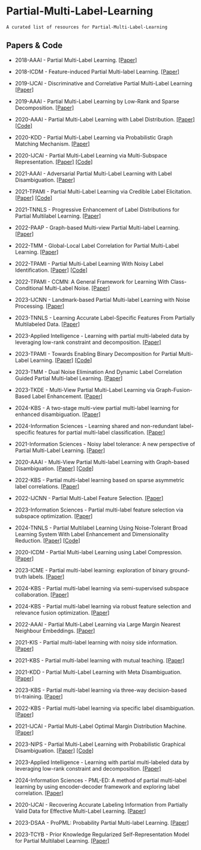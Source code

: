 # Partial-Multi-Label-Learning
    A curated list of resources for Partial-Multi-Label-Learning
## Papers & Code
* 2018-AAAI - Partial Multi-Label Learning. [[Paper]](https://aaai.org/papers/11644-partial-multi-label-learning/)
- 2018-ICDM - Feature-induced Partial Multi-label Learning. [[Paper]](https://cs.gmu.edu/~carlotta/publications/ICDM18_fPML.pdf) 
* 2019-IJCAI - Discriminative and Correlative Partial Multi-Label Learning [[Paper]](https://www.ijcai.org/Proceedings/2019/0512.pdf)
- 2019-AAAI - Partial Multi-Label Learning by Low-Rank and Sparse Decomposition. [[Paper]](https://aaai.org/papers/05016-partial-multi-label-learning-by-low-rank-and-sparse-decomposition/)
* 2020-AAAI - Partial Multi-Label Learning with Label Distribution. [[Paper]](https://aaai.org/papers/06510-partial-multi-label-learning-with-label-distribution/) [[Code]](https://github.com/palm-ml/PML_LD)
- 2020-KDD - Partial Multi-Label Learning via Probabilistic Graph Matching Mechanism. [[Paper]](https://www.kdd.org/kdd2020/accepted-papers/view/partial-multi-label-learning-via-probabilistic-graph-matching-mechanism)
* 2020-IJCAI - Partial Multi-Label Learning via Multi-Subspace Representation. [[Paper]](https://www.ijcai.org/Proceedings/2020/0362.pdf) [[Code]](https://github.com/SZU-AdvTech-2022/046-Partial-Multi-label-Learning-via-Multi-subspace-Representation)
- 2021-AAAI - Adversarial Partial Multi-Label Learning with Label Disambiguation. [[Paper]](https://aaai.org/papers/10568-adversarial-partial-multi-label-learning-with-label-disambiguation/)
* 2021-TPAMI - Partial Multi-Label Learning via Credible Label Elicitation. [[Paper]](https://ieeexplore.ieee.org/document/9057438) [[Code]](https://palm.seu.edu.cn/zhangml/)
- 2021-TNNLS - Progressive Enhancement of Label Distributions for Partial Multilabel Learning. [[Paper]](https://ieeexplore.ieee.org/document/9615493)
* 2022-PAAP - Graph-based Multi-view Partial Multi-label Learning. [[Paper]](https://ieeexplore.ieee.org/document/10010429/)
- 2022-TMM - Global-Local Label Correlation for Partial Multi-Label Learning. [[Paper]](https://ieeexplore.ieee.org/document/9343691)
* 2022-TPAMI - Partial Multi-Label Learning With Noisy Label Identification. [[Paper]](https://ieeexplore.ieee.org/abstract/document/9354590) [[Code]](http://milkxie.github.io/code/PMLNIcode.zip)
- 2022-TPAMI - CCMN: A General Framework for Learning With Class-Conditional Multi-Label Noise. [[Paper]](https://ieeexplore.ieee.org/document/9674931)
* 2023-IJCNN - Landmark-based Partial Multi-label Learning with Noise Processing. [[Paper]](https://ieeexplore.ieee.org/document/10191270)
- 2023-TNNLS - Learning Accurate Label-Specific Features From Partially Multilabeled Data. [[Paper]](https://ieeexplore.ieee.org/document/10043663)
* 2023-Applied Intelligence - Learning with partial multi-labeled data by leveraging low-rank constraint and decomposition. [[Paper]](https://link.springer.com/article/10.1007/s10489-022-03989-0)
- 2023-TPAMI - Towards Enabling Binary Decomposition for Partial Multi-Label Learning. [[Paper]](https://ieeexplore.ieee.org/document/10168295) [[Code]](https://palm.seu.edu.cn/zhangml/) 
* 2023-TMM - Dual Noise Elimination And Dynamic Label Correlation Guided Partial Multi-label Learning. [[Paper]](https://ieeexplore.ieee.org/document/10336552/authors#authors)
- 2023-TKDE - Multi-View Partial Multi-Label Learning via Graph-Fusion-Based Label Enhancement. [[Paper]](https://ieeexplore.ieee.org/document/9999508)
* 2024-KBS - A two-stage multi-view partial multi-label learning for enhanced disambiguation. [[Paper]](https://www.sciencedirect.com/science/article/pii/S0950705124003150)
- 2024-Information Sciences - Learning shared and non-redundant label-specific features for partial multi-label classification. [[Paper]](https://www.sciencedirect.com/science/article/pii/S0020025523015025) 
* 2021-Information Sciences - Noisy label tolerance: A new perspective of Partial Multi-Label Learning. [[Paper]](https://www.sciencedirect.com/science/article/pii/S0020025520309294) 
- 2020-AAAI - Multi-View Partial Multi-label Learning with Graph-based Disambiguation. [[Paper]](http://palm.seu.edu.cn/zhangml/files/AAAI'20b.pdf) [[Code]](https://palm.seu.edu.cn/zhangml/) 
* 2022-KBS - Partial multi-label learning based on sparse asymmetric label correlations. [[Paper]](https://www.sciencedirect.com/science/article/pii/S0950705122002696) 
- 2022-IJCNN - Partial Multi-Label Feature Selection. [[Paper]](https://ieeexplore.ieee.org/abstract/document/9892133)
* 2023-Information Sciences - Partial multi-label feature selection via subspace optimization. [[Paper]](https://www.sciencedirect.com/science/article/pii/S0020025523011416)
- 2024-TNNLS - Partial Multilabel Learning Using Noise-Tolerant Broad Learning System With Label Enhancement and Dimensionality Reduction. [[Paper]](https://xplorestaging.ieee.org/document/10416802) [[Code]](https://markwalton-tu.github.io/) 
* 2020-ICDM - Partial Multi-label Learning using Label Compression. [[Paper]](https://repository.kaust.edu.sa/server/api/core/bitstreams/eab71b27-5fb0-4ccb-b19f-ac8a393b377d/content)
- 2023-ICME - Partial multi-label learning: exploration of binary ground-truth labels. [[Paper]](https://ieeexplore.ieee.org/abstract/document/10219613/footnotes#footnotes)
* 2024-KBS - Partial multi-label learning via semi-supervised subspace collaboration. [[Paper]](https://www.sciencedirect.com/science/article/pii/S0950705124000790)
- 2024-KBS - Partial multi-label learning via robust feature selection and relevance fusion optimization. [[Paper]](https://www.sciencedirect.com/science/article/pii/S0950705123011139)
* 2022-AAAI - Partial Multi-Label Learning via Large Margin Nearest Neighbour Embeddings. [[Paper]](https://ojs.aaai.org/index.php/AAAI/article/download/20628/version/18925/20387)
- 2021-KIS - Partial multi-label learning with noisy side information. [[Paper]](https://link.springer.com/article/10.1007/s10115-020-01527-3)
* 2021-KBS - Partial multi-label learning with mutual teaching. [[Paper]](https://www.sciencedirect.com/science/article/pii/S095070512030753X)
- 2021-KDD - Partial Multi-Label Learning with Meta Disambiguation. [[Paper]](http://www.xiemk.pro/publication/kdd21-pmlmd.pdf)
* 2023-KBS - Partial multi-label learning via three-way decision-based tri-training. [[Paper]](https://www.sciencedirect.com/science/article/pii/S0950705123004938)
- 2022-KBS - Partial multi-label learning via specific label disambiguation. [[Paper]](https://www.sciencedirect.com/science/article/pii/S0950705122005391)
* 2021-IJCAI - Partial Multi-Label Optimal Margin Distribution Machine. [[Paper]](https://www.ijcai.org/proceedings/2021/0303.pdf)
- 2023-NIPS - Partial Multi-Label Learning with Probabilistic Graphical Disambiguation. [[Paper]](http://palm.seu.edu.cn/zhangml/files/NeurIPS'23c.pdf) [[Code]](https://palm.seu.edu.cn/zhangml/)
* 2023-Applied Intelligence - Learning with partial multi-labeled data by leveraging low-rank constraint and decomposition. [[Paper]](https://link.springer.com/article/10.1007/s10489-022-03989-0)
- 2024-Information Sciences - PML-ED: A method of partial multi-label learning by using encoder-decoder framework and exploring label correlation. [[Paper]](https://www.sciencedirect.com/science/article/pii/S0020025524000781)
* 2020-IJCAI - Recovering Accurate Labeling Information from Partially Valid Data for Effective Multi-Label Learning. [[Paper]](https://arxiv.org/pdf/2006.11488.pdf)
- 2023-DSAA - ProPML: Probability Partial Multi-label Learning. [[Paper]](https://ieeexplore.ieee.org/abstract/document/10302620)
* 2023-TCYB - Prior Knowledge Regularized Self-Representation Model for Partial Multilabel Learning. [[Paper]](https://ieeexplore.ieee.org/document/9533180)
